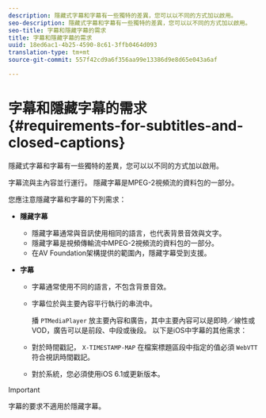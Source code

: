 ```yaml
---
description: 隱藏式字幕和字幕有一些獨特的差異，您可以以不同的方式加以啟用。
seo-description: 隱藏式字幕和字幕有一些獨特的差異，您可以以不同的方式加以啟用。
seo-title: 字幕和隱藏字幕的需求
title: 字幕和隱藏字幕的需求
uuid: 18ed6ac1-4b25-4590-8c61-3ffb0464d093
translation-type: tm+mt
source-git-commit: 557f42cd9a6f356aa99e13386d9e8d65e043a6af

---
```



# 字幕和隱藏字幕的需求 {#requirements-for-subtitles-and-closed-captions}

隱藏式字幕和字幕有一些獨特的差異，您可以以不同的方式加以啟用。

字幕流與主內容並行運行。 隱藏字幕是MPEG-2視頻流的資料包的一部分。

您應注意隱藏字幕和字幕的下列需求：

* **隱藏字幕**

   * 隱藏字幕通常與音訊使用相同的語言，也代表背景音效與文字。
   * 隱藏字幕是視頻傳輸流中MPEG-2視頻流的資料包的一部分。
   * 在AV Foundation架構提供的範圍內，隱藏字幕受到支援。

* **字幕**

   * 字幕通常使用不同的語言，不包含背景音效。
   * 字幕位於與主要內容平行執行的串流中。

      播 `PTMediaPlayer` 放主要內容和廣告，其中主要內容可以是即時／線性或VOD，廣告可以是前段、中段或後段。
   以下是iOS中字幕的其他需求：

   * 對於時間戳記， `X-TIMESTAMP-MAP` 在檔案標題區段中指定的值必須 `WebVTT` 符合視訊時間戳記。

   * 對於系統，您必須使用iOS 6.1或更新版本。


>[!IMPORTANT]
>
>字幕的要求不適用於隱藏字幕。